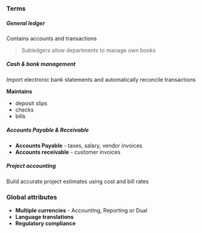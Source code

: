 ### Terms
##### General ledger
Contains accounts and transactions

>Subledgers allow departments to manage own books

##### Cash & bank management
Import electronic bank statements and automatically reconcile transactions

**Maintains**
- deposit slips
- checks
- bills

##### Accounts Payable & Receivable
- **Accounts Payable** - taxes, salary, vendor invoices
- **Accounts receivable** - customer invoices

##### Project accounting
Build accurate project estimates using cost and bill rates

### Global attributes
- **Multiple currencies** - Accounting, Reporting or Dual
- **Language translations** 
- **Regulatory compliance**

